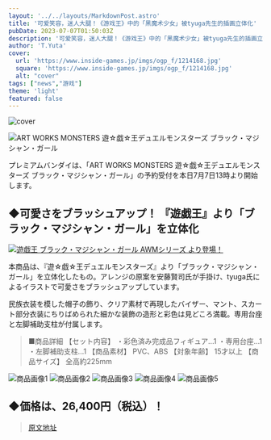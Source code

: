 ```yaml
---
layout: '../../layouts/MarkdownPost.astro'
title: '可爱笑容，迷人大腿！《游戏王》中的「黑魔术少女」被tyuga先生的插画立体化'
pubDate: 2023-07-07T01:50:03Z
description: '可爱笑容，迷人大腿！《游戏王》中的「黑魔术少女」被tyuga先生的插画立体化'
author: 'T.Yuta'
cover:
  url: 'https://www.inside-games.jp/imgs/ogp_f/1214168.jpg'
  square: 'https://www.inside-games.jp/imgs/ogp_f/1214168.jpg'
  alt: "cover"
tags: ["news","游戏"]
theme: 'light'
featured: false
---
```


![cover](https://www.inside-games.jp/imgs/ogp_f/1214168.jpg)

![ART WORKS MONSTERS 遊☆戯☆王デュエルモンスターズ ブラック・マジシャン・ガール](https://www.inside-games.jp/imgs/zoom/1214171.jpg)

プレミアムバンダイは、「ART WORKS MONSTERS 遊☆戯☆王デュエルモンスターズ ブラック・マジシャン・ガール」の予約受付を本日7月7日13時より開始します。

## ◆可愛さをブラッシュアップ！ 『遊戯王』より「ブラック・マジシャン・ガール」を立体化

[![遊戯王 ブラック・マジシャン・ガール AWMシリーズ より登場！](https://www.youtube.com/embed/UZakwO8lDck?rel=0)](https://www.youtube.com/embed/UZakwO8lDck?rel=0)

本商品は、『遊☆戯☆王デュエルモンスターズ』より「ブラック・マジシャン・ガール」を立体化したもの。アレンジの原案を安藤賢司氏が手掛け、tyuga氏によるイラストで可愛さをブラッシュアップしています。

民族衣装を模した帽子の飾り、クリア素材で再現したバイザー、マント、スカート部分衣装にちりばめられた細かな装飾の造形と彩色は見どころ満載。専用台座と左脚補助支柱が付属します。

> ■商品詳細
> 【セット内容】
> ・彩色済み完成品フィギュア…1
> ・専用台座…1
> ・左脚補助支柱…1
> 【商品素材】
> PVC、ABS
> 【対象年齢】
> 15才以上
> 【商品サイズ】
> 全高約225mm

![商品画像1](https://www.inside-games.jp/imgs/zoom/1214172.jpg)
![商品画像2](https://www.inside-games.jp/imgs/zoom/1214175.jpg)
![商品画像3](https://www.inside-games.jp/imgs/zoom/1214176.jpg)
![商品画像4](https://www.inside-games.jp/imgs/zoom/1214177.jpg)
![商品画像5](https://www.inside-games.jp/imgs/zoom/1214170.jpg)

## ◆価格は、26,400円（税込）！

>[原文地址](https://www.inside-games.jp/article/2023/07/07/147057.html)  